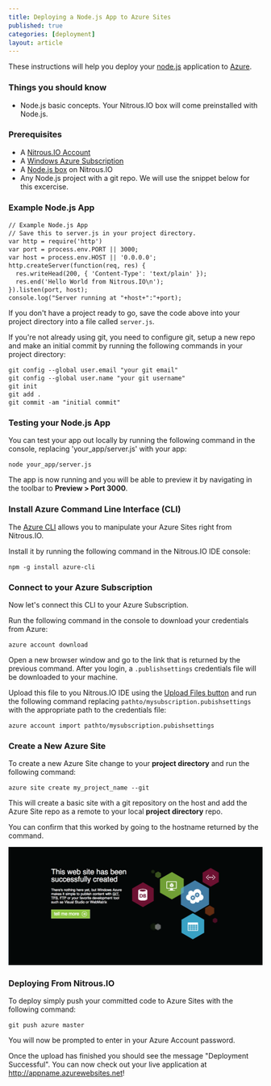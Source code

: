 ```yaml
---
title: Deploying a Node.js App to Azure Sites
published: true
categories: [deployment]
layout: article
---
```


These instructions will help you deploy your [node.js](http://nodejs.org/) application to [Azure](http://www.windowsazure.com/en-us/develop/nodejs/).

### Things you should know

* Node.js basic concepts. Your Nitrous.IO box will come preinstalled with Node.js.

### Prerequisites

* A [Nitrous.IO Account](https://www.nitrous.io)
* A [Windows Azure Subscription](http://www.windowsazure.com/en-us/pricing/free-trial/?ref=nitrous.io)
* A [Node.js box](https://www.nitrous.io/app#/boxes) on Nitrous.IO
* Any Node.js project with a git repo. We will use the snippet below for this excercise.

### Example Node.js App

    // Example Node.js App
    // Save this to server.js in your project directory.
    var http = require('http')
    var port = process.env.PORT || 3000;
    var host = process.env.HOST || '0.0.0.0';
    http.createServer(function(req, res) {
      res.writeHead(200, { 'Content-Type': 'text/plain' });
      res.end('Hello World from Nitrous.IO\n');
    }).listen(port, host);
    console.log("Server running at "+host+":"+port);

If you don't have a project ready to go, save the code above into your project directory into a file called `server.js`.

If you're not already using git, you need to configure git, setup a new repo and make an initial commit by running the following commands in your project directory:

    git config --global user.email "your git email"
    git config --global user.name "your git username"
    git init
    git add .
    git commit -am "initial commit"

### Testing your Node.js App

You can test your app out locally by running the following command in the console, replacing 'your_app/server.js' with your app:

    node your_app/server.js

The app is now running and you will be able to preview it by navigating in the toolbar to **Preview > Port 3000**.

### Install Azure Command Line Interface (CLI)

The [Azure CLI](http://www.windowsazure.com/en-us/manage/install-and-configure-cli/) allows you to manipulate your Azure Sites right from Nitrous.IO.

Install it by running the following command in the Nitrous.IO IDE console:

    npm -g install azure-cli

### Connect to your Azure Subscription

Now let's connect this CLI to your Azure Subscription.

Run the following command in the console to download your credentials from Azure:

    azure account download


Open a new browser window and go to the link that is returned by the previous command.
After you login, a `.publishsettings` credentials file will be downloaded to your machine.

Upload this file to you Nitrous.IO IDE using the [Upload Files button](http://help.nitrous.io/ide-file-uploads/) and run the following command replacing `pathto/mysubscription.pubishsettings` with the appropriate path to the credentials file:

    azure account import pathto/mysubscription.pubishsettings


### Create a New Azure Site

To create a new Azure Site change to your **project directory** and run the following command:

    azure site create my_project_name --git

This will create a basic site with a git repository on the host and add the Azure Site repo as a remote to your local **project directory** repo.

You can confirm that this worked by going to the hostname returned by the command.

![New Azure App](/images/articles/azure-new-app.png)

### Deploying From Nitrous.IO

To deploy simply push your committed code to Azure Sites with the following command:

    git push azure master

You will now be prompted to enter in your Azure Account password.

Once the upload has finished you should see the message "Deployment Successful".
You can now check out your live application at http://appname.azurewebsites.net!
